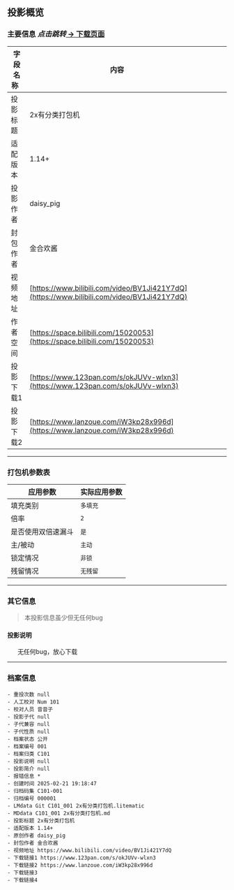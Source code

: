 ## 投影概览 
### 主要信息 *点击跳转*[ → 下载页面](https://github.com/YinYinZiLa/Redstone-Archive/blob/main/%E5%82%A8%E7%94%B5%EF%BC%9AC%20%E5%AD%98%E5%82%A8%E7%94%B5%E8%B7%AF/C012%20%E6%9C%89%E5%88%86%E7%B1%BB%E6%89%93%E5%8C%85%E6%9C%BA(%E8%A2%AB%E5%8A%A8)/%E6%8A%95%E5%BD%B1%E6%A0%B9%E6%96%87%E4%BB%B6%E5%AD%98%E5%82%A8/C11_001%202x%E6%9C%89%E5%88%86%E7%B1%BB%E6%89%93%E5%8C%85%E6%9C%BA.litematic)
| 字段名称   | 内容           |
| ---------- | -------------- |
| 投影标题   |2x有分类打包机                |
| 适配版本   |1.14+                |
| 投影作者   |daisy_pig                |
| 封包作者   |金合欢酱                |
| 视频地址   |[https://www.bilibili.com/video/BV1Ji421Y7dQ](https://www.bilibili.com/video/BV1Ji421Y7dQ)                |
| 作者空间   |[https://space.bilibili.com/15020053](https://space.bilibili.com/15020053)                |
| 投影下载1   |[https://www.123pan.com/s/okJUVv-wlxn3](https://www.123pan.com/s/okJUVv-wlxn3)                |
| 投影下载2   |[https://www.lanzoue.com/iW3kp28x996d](https://www.lanzoue.com/iW3kp28x996d)                |



---

### 打包机参数表
| 应用参数     | 实际应用参数   |
|--------------|----------------|
| 填充类别     |`多填充`            |
| 倍率         |`2`            |
| 是否使用双倍速漏斗|`是`            |
| 主/被动      |`主动`            |
| 锁定情况     |`非锁`            |
| 残留情况         |`无残留`            |

---

### 其它信息
> 本投影信息虽少但无任何bug







#### 投影说明
      无任何bug，放心下载

---

### 档案信息

```
- 重投次数 null
- 人工校对 Num 101
- 校对人员 音音子
- 投影子代 null
- 子代兼容 null
- 子代性质 null
- 档案状态 公开
- 档案编号 001
- 档案归类 C101
- 投影说明 null
- 投影简介 null
- 报错信息 *
- 创建时间 2025-02-21 19:18:47
- 归档码集 C101-001
- 归档编号 000001
- LMdata Git C101_001 2x有分类打包机.litematic
- MDdata C101_001 2x有分类打包机.md
- 投影标题 2x有分类打包机
- 适配版本 1.14+
- 原创作者 daisy_pig
- 封包作者 金合欢酱
- 视频地址 https://www.bilibili.com/video/BV1Ji421Y7dQ
- 下载链接1 https://www.123pan.com/s/okJUVv-wlxn3
- 下载链接2 https://www.lanzoue.com/iW3kp28x996d
- 下载链接3 
- 下载链接4 
```
